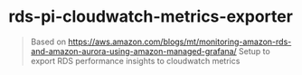 # rds-pi-cloudwatch-metrics-exporter
> Based on https://aws.amazon.com/blogs/mt/monitoring-amazon-rds-and-amazon-aurora-using-amazon-managed-grafana/
Setup to export RDS performance insights to cloudwatch metrics
